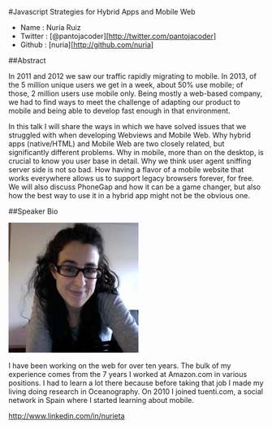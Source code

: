 #Javascript Strategies for Hybrid Apps and Mobile Web

* Name      : Nuria Ruiz
* Twitter   : [@pantojacoder][http://twitter.com/pantojacoder]
* Github    : [nuria][http://github.com/nuria]

##Abstract

In 2011 and 2012 we saw our traffic rapidly migrating to mobile. In 2013, of the 5 million 
unique users we get in a week, about 50% use mobile; of those, 2 million users use mobile only. 
Being mostly a web-based company, we had to find ways to meet the challenge of adapting 
our product to mobile and being able to develop fast enough in that environment.

In this talk I will share the ways in which we have solved issues that we struggled 
with when developing Webviews and Mobile Web. Why hybrid apps (native/HTML) and Mobile Web 
are two closely related, but significantly different problems. Why in mobile, more than on the desktop, is crucial to know 
you user base in detail. Why we think user agent sniffing server side is not so bad. How having a 
flavor of a mobile website that works everywhere allows us to support legacy 
browsers forever, for free. We will also discuss PhoneGap and how it can be a game changer, but also how 
the best way to use it in a hybrid app might not be the obvious one. 


##Speaker Bio

![nuria](images/nuria.png)
 
 I have been working on the web for over ten years. The bulk of my experience comes from the 7 years 
 I worked at Amazon.com in various positions. I had to learn a lot there because before taking that job 
 I made my living doing research in Oceanography. On 2010 I joined tuenti.com, a social network in Spain where 
 I started learning about mobile. 
 
 http://www.linkedin.com/in/nurieta

[@pantojacoder]:http://twitter.com/pantojacoder
[nuria]:http://github.com/nuria

